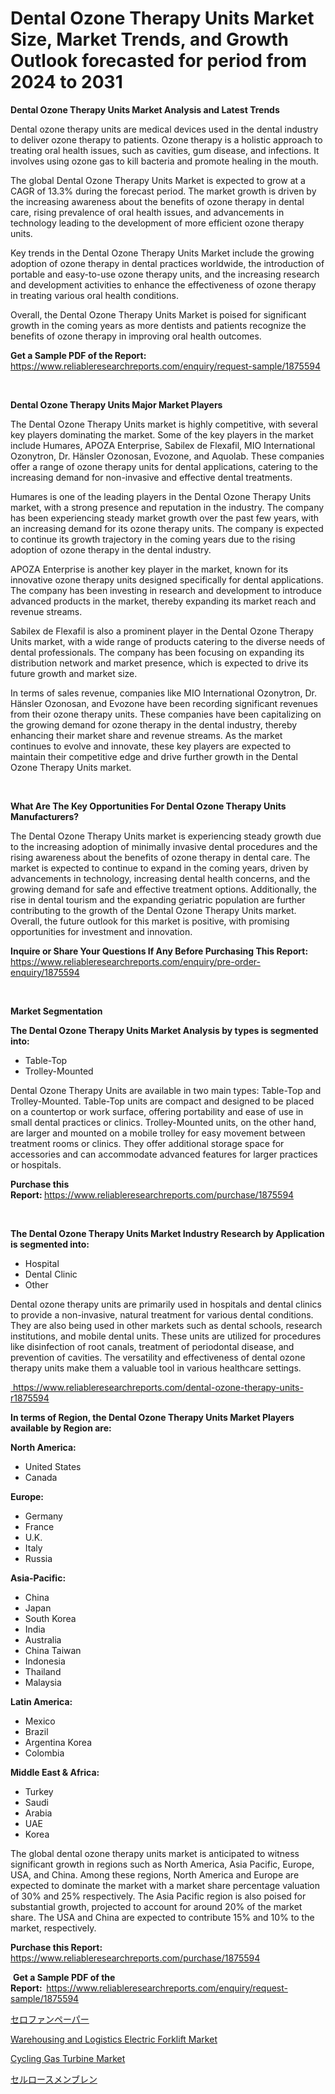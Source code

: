 <p><h1>Dental Ozone Therapy Units Market Size, Market Trends, and Growth Outlook forecasted for period from 2024 to 2031</h1></p><p><strong>Dental Ozone Therapy Units Market Analysis and Latest Trends</strong></p>
<p><p>Dental ozone therapy units are medical devices used in the dental industry to deliver ozone therapy to patients. Ozone therapy is a holistic approach to treating oral health issues, such as cavities, gum disease, and infections. It involves using ozone gas to kill bacteria and promote healing in the mouth.</p><p>The global Dental Ozone Therapy Units Market is expected to grow at a CAGR of 13.3% during the forecast period. The market growth is driven by the increasing awareness about the benefits of ozone therapy in dental care, rising prevalence of oral health issues, and advancements in technology leading to the development of more efficient ozone therapy units.</p><p>Key trends in the Dental Ozone Therapy Units Market include the growing adoption of ozone therapy in dental practices worldwide, the introduction of portable and easy-to-use ozone therapy units, and the increasing research and development activities to enhance the effectiveness of ozone therapy in treating various oral health conditions.</p><p>Overall, the Dental Ozone Therapy Units Market is poised for significant growth in the coming years as more dentists and patients recognize the benefits of ozone therapy in improving oral health outcomes.</p></p>
<p><strong>Get a Sample PDF of the Report:&nbsp;</strong> <a href="https://www.reliableresearchreports.com/enquiry/request-sample/1875594">https://www.reliableresearchreports.com/enquiry/request-sample/1875594</a></p>
<p>&nbsp;</p>
<p><strong>Dental Ozone Therapy Units Major Market Players</strong></p>
<p><p>The Dental Ozone Therapy Units market is highly competitive, with several key players dominating the market. Some of the key players in the market include Humares, APOZA Enterprise, Sabilex de Flexafil, MIO International Ozonytron, Dr. Hänsler Ozonosan, Evozone, and Aquolab. These companies offer a range of ozone therapy units for dental applications, catering to the increasing demand for non-invasive and effective dental treatments.</p><p>Humares is one of the leading players in the Dental Ozone Therapy Units market, with a strong presence and reputation in the industry. The company has been experiencing steady market growth over the past few years, with an increasing demand for its ozone therapy units. The company is expected to continue its growth trajectory in the coming years due to the rising adoption of ozone therapy in the dental industry.</p><p>APOZA Enterprise is another key player in the market, known for its innovative ozone therapy units designed specifically for dental applications. The company has been investing in research and development to introduce advanced products in the market, thereby expanding its market reach and revenue streams.</p><p>Sabilex de Flexafil is also a prominent player in the Dental Ozone Therapy Units market, with a wide range of products catering to the diverse needs of dental professionals. The company has been focusing on expanding its distribution network and market presence, which is expected to drive its future growth and market size.</p><p>In terms of sales revenue, companies like MIO International Ozonytron, Dr. Hänsler Ozonosan, and Evozone have been recording significant revenues from their ozone therapy units. These companies have been capitalizing on the growing demand for ozone therapy in the dental industry, thereby enhancing their market share and revenue streams. As the market continues to evolve and innovate, these key players are expected to maintain their competitive edge and drive further growth in the Dental Ozone Therapy Units market.</p></p>
<p>&nbsp;</p>
<p><strong>What Are The Key Opportunities For Dental Ozone Therapy Units Manufacturers?</strong></p>
<p><p>The Dental Ozone Therapy Units market is experiencing steady growth due to the increasing adoption of minimally invasive dental procedures and the rising awareness about the benefits of ozone therapy in dental care. The market is expected to continue to expand in the coming years, driven by advancements in technology, increasing dental health concerns, and the growing demand for safe and effective treatment options. Additionally, the rise in dental tourism and the expanding geriatric population are further contributing to the growth of the Dental Ozone Therapy Units market. Overall, the future outlook for this market is positive, with promising opportunities for investment and innovation.</p></p>
<p><strong>Inquire or Share Your Questions If Any Before Purchasing This Report:</strong> <a href="https://www.reliableresearchreports.com/enquiry/pre-order-enquiry/1875594">https://www.reliableresearchreports.com/enquiry/pre-order-enquiry/1875594</a></p>
<p>&nbsp;</p>
<p><strong>Market Segmentation</strong></p>
<p><strong>The Dental Ozone Therapy Units Market Analysis by types is segmented into:</strong></p>
<p><ul><li>Table-Top</li><li>Trolley-Mounted</li></ul></p>
<p><p>Dental Ozone Therapy Units are available in two main types: Table-Top and Trolley-Mounted. Table-Top units are compact and designed to be placed on a countertop or work surface, offering portability and ease of use in small dental practices or clinics. Trolley-Mounted units, on the other hand, are larger and mounted on a mobile trolley for easy movement between treatment rooms or clinics. They offer additional storage space for accessories and can accommodate advanced features for larger practices or hospitals.</p></p>
<p><strong>Purchase this Report:&nbsp;</strong><a href="https://www.reliableresearchreports.com/purchase/1875594">https://www.reliableresearchreports.com/purchase/1875594</a></p>
<p>&nbsp;</p>
<p><strong>The Dental Ozone Therapy Units Market Industry Research by Application is segmented into:</strong></p>
<p><ul><li>Hospital</li><li>Dental Clinic</li><li>Other</li></ul></p>
<p><p>Dental ozone therapy units are primarily used in hospitals and dental clinics to provide a non-invasive, natural treatment for various dental conditions. They are also being used in other markets such as dental schools, research institutions, and mobile dental units. These units are utilized for procedures like disinfection of root canals, treatment of periodontal disease, and prevention of cavities. The versatility and effectiveness of dental ozone therapy units make them a valuable tool in various healthcare settings.</p></p>
<p><a href="https://www.reliableresearchreports.com/dental-ozone-therapy-units-r1875594">&nbsp;https://www.reliableresearchreports.com/dental-ozone-therapy-units-r1875594</a></p>
<p><strong>In terms of Region, the Dental Ozone Therapy Units Market Players available by Region are:</strong></p>
<p>
    <p> <strong> North America: </strong>
        <ul>
            <li>United States</li>
            <li>Canada</li>
        </ul>
        </p> 
    <p> <strong> Europe: </strong>
        <ul>
            <li>Germany</li>
            <li>France</li>
            <li>U.K.</li>
            <li>Italy</li>
            <li>Russia</li>
        </ul>
        </p> 
    <p> <strong> Asia-Pacific: </strong>
        <ul>
            <li>China</li>
            <li>Japan</li>
            <li>South Korea</li>
            <li>India</li>
            <li>Australia</li>
            <li>China Taiwan</li>
            <li>Indonesia</li>
            <li>Thailand</li>
            <li>Malaysia</li>
        </ul>
        </p> 
    <p> <strong> Latin America: </strong>
        <ul>
            <li>Mexico</li>
            <li>Brazil</li>
            <li>Argentina Korea</li>
            <li>Colombia</li>
        </ul>
        </p> 
    <p> <strong> Middle East & Africa: </strong>
        <ul>
            <li>Turkey</li>
            <li>Saudi</li>
            <li>Arabia</li>
            <li>UAE</li>
            <li>Korea</li>
        </ul>
    </p>
    </p>
<p><p>The global dental ozone therapy units market is anticipated to witness significant growth in regions such as North America, Asia Pacific, Europe, USA, and China. Among these regions, North America and Europe are expected to dominate the market with a market share percentage valuation of 30% and 25% respectively. The Asia Pacific region is also poised for substantial growth, projected to account for around 20% of the market share. The USA and China are expected to contribute 15% and 10% to the market, respectively.</p></p>
<p><strong>Purchase this Report: </strong><a href="https://www.reliableresearchreports.com/purchase/1875594">https://www.reliableresearchreports.com/purchase/1875594</a></p>
<p>&nbsp;<strong>Get a Sample PDF of the Report:&nbsp;&nbsp;</strong><a href="https://www.reliableresearchreports.com/enquiry/request-sample/1875594">https://www.reliableresearchreports.com/enquiry/request-sample/1875594</a></p>
<p><strong></strong></p>
<p><p><a href="https://github.com/EstaSprer20231/Market-Research-Report-List-2/blob/main/5289518169958.md">セロファンペーパー</a></p><p><a href="https://github.com/mauripalmi/Market-Research-Report-List-4/blob/main/warehousing-and-logistics-electric-forklift-market.md">Warehousing and Logistics Electric Forklift Market</a></p><p><a href="https://github.com/gulaimolin/Market-Research-Report-List-5/blob/main/cycling-gas-turbine-market.md">Cycling Gas Turbine Market</a></p><p><a href="https://github.com/klon646/Market-Research-Report-List-2/blob/main/4103837169959.md">セルロースメンブレン</a></p></p>